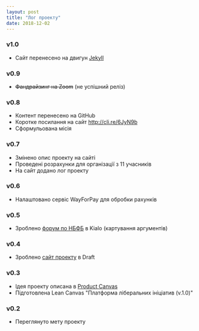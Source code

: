 ```yaml
---
layout: post
title: "Лог проекту"
date: 2018-12-02
---
```


### v1.0

- Сайт перенесено на двигун [Jekyll](https://jekyllrb.com)

### v0.9 

- ~~Фандрайзинг на Zoom~~ (не успішний реліз)

### v0.8

- Контент перенесено на GitHub
- Коротке посилання на сайт http://cli.re/6JyN9b
- Сформульована місія

### v0.7

- Змінено опис проекту на сайті
- Проведені розрахунки для організації з 11 учасників
- На сайт додано лог проекту

### v0.6

- Налаштовано сервіс WayForPay для обробки рахунків

### v0.5

- Зроблено [форум по НБФБ](http://bit.ly/nbfb-ua) в Kialo (картування аргументів) 

### v0.4

- Зроблено [сайт проекту](http://bit.ly/ThPBDo) в Draft

### v0.3

- Ідея проекту описана в [Product Canvas](https://bmfiddle.com/f/#/c4Fv8)
- Підготовлена Lean Canvas "Платформа ліберальних ініціатив (v.1.0)"

### v0.2

- Переглянуто мету проекту
<!--stackedit_data:
eyJoaXN0b3J5IjpbMTYyNzQyMjI2NCwtNjg4NjkwNjAwXX0=
-->
<!--stackedit_data:
eyJoaXN0b3J5IjpbMTExMzExMTEzMiwtMjEyMjA3NTg0OCwtNz
UyMDg2OTIyLC0xNjcxMDAxOTQwXX0=
-->
